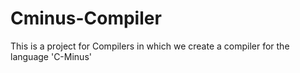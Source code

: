 # Cminus-Compiler
This is a project for Compilers in which we create a compiler for the language 'C-Minus'
